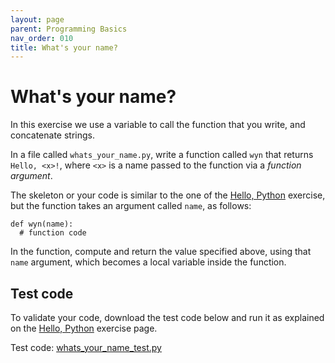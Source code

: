 ```yaml
---
layout: page
parent: Programming Basics
nav_order: 010
title: What's your name?
---
```


# What's your name?

In this exercise we use a variable to call the function
that you write, and concatenate strings.

In a file called `whats_your_name.py`, write a function
called `wyn` that returns `Hello, <x>!`, where `<x>` is
a name passed to the function via a _function argument_.

The skeleton or your code is similar to the one of the
[Hello, Python](./hello_python.html) exercise, but the function
takes an argument called `name`, as follows:

    def wyn(name):
      # function code

In the function, compute and return the value
specified above, using that `name` argument, which
becomes a local variable inside the function.

## Test code

To validate your code, download the test code below and run
it as explained on the [Hello, Python](./hello_python.html)
exercise page.

Test code:
[whats_your_name_test.py](./whats_your_name_test.py)